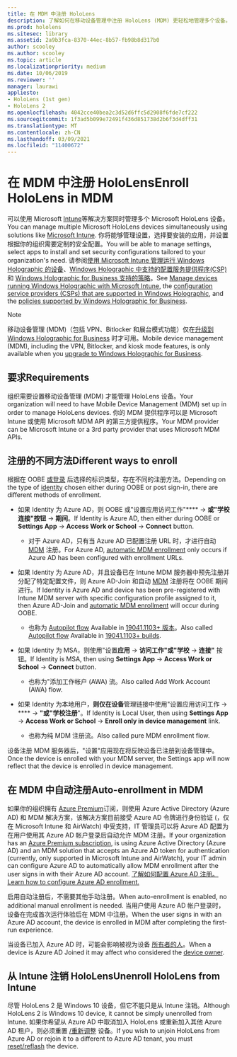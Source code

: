 ```yaml
---
title: 在 MDM 中注册 HoloLens
description: 了解如何在移动设备管理中注册 HoloLens (MDM) 更轻松地管理多个设备。
ms.prod: hololens
ms.sitesec: library
ms.assetid: 2a9b3fca-8370-44ec-8b57-fb98b8d317b0
author: scooley
ms.author: scooley
ms.topic: article
ms.localizationpriority: medium
ms.date: 10/06/2019
ms.reviewer: ''
manager: laurawi
appliesto:
- HoloLens (1st gen)
- HoloLens 2
ms.openlocfilehash: 4042cce40bea2c3d52d6ffc5d2908f6fde7cf222
ms.sourcegitcommit: 1f3ad5b099e72491f436d851738d2b6f3d4dff31
ms.translationtype: MT
ms.contentlocale: zh-CN
ms.lasthandoff: 03/09/2021
ms.locfileid: "11400672"
---
```

# <a name="enroll-hololens-in-mdm"></a><span data-ttu-id="163be-103">在 MDM 中注册 HoloLens</span><span class="sxs-lookup"><span data-stu-id="163be-103">Enroll HoloLens in MDM</span></span>

<span data-ttu-id="163be-104">可以使用 Microsoft [Intune](https://docs.microsoft.com/intune/windows-holographic-for-business)等解决方案同时管理多个 Microsoft HoloLens 设备。</span><span class="sxs-lookup"><span data-stu-id="163be-104">You can manage multiple Microsoft HoloLens devices simultaneously using solutions like [Microsoft Intune](https://docs.microsoft.com/intune/windows-holographic-for-business).</span></span> <span data-ttu-id="163be-105">你将能够管理设置，选择要安装的应用，并设置根据你的组织需要定制的安全配置。</span><span class="sxs-lookup"><span data-stu-id="163be-105">You will be able to manage settings, select apps to install and set security configurations tailored to your organization's need.</span></span> <span data-ttu-id="163be-106">请参阅[使用 Microsoft Intune 管理运行 Windows Holographic 的设备](https://docs.microsoft.com/intune/windows-holographic-for-business)、[Windows Holographic 中支持的配置服务提供程序(CSP)](https://msdn.microsoft.com/windows/hardware/commercialize/customize/mdm/configuration-service-provider-reference#hololens) 和 [Windows Holographic for Business 支持的策略](https://msdn.microsoft.com/windows/hardware/commercialize/customize/mdm/policy-configuration-service-provider#hololenspolicies)。</span><span class="sxs-lookup"><span data-stu-id="163be-106">See [Manage devices running Windows Holographic with Microsoft Intune](https://docs.microsoft.com/intune/windows-holographic-for-business), the [configuration service providers (CSPs) that are supported in Windows Holographic](https://msdn.microsoft.com/windows/hardware/commercialize/customize/mdm/configuration-service-provider-reference#hololens), and the [policies supported by Windows Holographic for Business](https://msdn.microsoft.com/windows/hardware/commercialize/customize/mdm/policy-configuration-service-provider#hololenspolicies).</span></span>

> [!NOTE]
> <span data-ttu-id="163be-107">移动设备管理 (MDM)（包括 VPN、Bitlocker 和展台模式功能）仅在[升级到 Windows Holographic for Business](hololens1-upgrade-enterprise.md) 时才可用。</span><span class="sxs-lookup"><span data-stu-id="163be-107">Mobile device management (MDM), including the VPN, Bitlocker, and kiosk mode features, is only available when you [upgrade to Windows Holographic for Business](hololens1-upgrade-enterprise.md).</span></span>

## <a name="requirements"></a><span data-ttu-id="163be-108">要求</span><span class="sxs-lookup"><span data-stu-id="163be-108">Requirements</span></span>

 <span data-ttu-id="163be-109">组织需要设置移动设备管理 (MDM) 才能管理 HoloLens 设备。</span><span class="sxs-lookup"><span data-stu-id="163be-109">Your organization will need to have Mobile Device Management (MDM) set up in order to manage HoloLens devices.</span></span> <span data-ttu-id="163be-110">你的 MDM 提供程序可以是 Microsoft Intune 或使用 Microsoft MDM API 的第三方提供程序。</span><span class="sxs-lookup"><span data-stu-id="163be-110">Your MDM provider can be Microsoft Intune or a 3rd party provider that uses Microsoft MDM APIs.</span></span>
 
## <a name="different-ways-to-enroll"></a><span data-ttu-id="163be-111">注册的不同方法</span><span class="sxs-lookup"><span data-stu-id="163be-111">Different ways to enroll</span></span>

<span data-ttu-id="163be-112">根据在 OOBE [或登录](hololens-identity.md) 后选择的标识类型，存在不同的注册方法。</span><span class="sxs-lookup"><span data-stu-id="163be-112">Depending on the type of [identity](hololens-identity.md) chosen either during OOBE or post sign-in, there are different methods of enrollment.</span></span>

- <span data-ttu-id="163be-113">如果 Identity 为 Azure AD，则 OOBE 或"设置应用访问工作"\*\*\*\*  ->  **或"学校连接"按钮**  ->  **期间**。</span><span class="sxs-lookup"><span data-stu-id="163be-113">If Identity is Azure AD, then either during OOBE or **Settings App** -> **Access Work or School** -> **Connect** button.</span></span>
    - <span data-ttu-id="163be-114">对于 Azure AD，只有当 Azure AD 已配置注册 URL 时，才进行自动 [MDM](hololens-enroll-mdm.md#auto-enrollment-in-mdm) 注册。</span><span class="sxs-lookup"><span data-stu-id="163be-114">For Azure AD, [automatic MDM enrollment](hololens-enroll-mdm.md#auto-enrollment-in-mdm) only occurs if Azure AD has been configured with enrollment URLs.</span></span> 
     
- <span data-ttu-id="163be-115">如果 Identity 为 Azure AD，并且设备已在 Intune MDM 服务器中预先注册并分配了特定配置文件，则 Azure AD-Join 和自动 [MDM](hololens-enroll-mdm.md#auto-enrollment-in-mdm) 注册将在 OOBE 期间进行。</span><span class="sxs-lookup"><span data-stu-id="163be-115">If Identity is Azure AD and device has been pre-registered with Intune MDM server with specific configuration profile assigned to it, then Azure AD-Join and [automatic MDM enrollment](hololens-enroll-mdm.md#auto-enrollment-in-mdm) will occur during OOBE.</span></span>
    - <span data-ttu-id="163be-116">也称为 [Autopilot flow](hololens2-autopilot.md) Available in [19041.1103+ 版本](hololens-release-notes.md#windows-holographic-version-2004)。</span><span class="sxs-lookup"><span data-stu-id="163be-116">Also called [Autopilot flow](hololens2-autopilot.md) Available in [19041.1103+ builds](hololens-release-notes.md#windows-holographic-version-2004).</span></span>
    

- <span data-ttu-id="163be-117">如果 Identity 为 MSA，则使用"设置**应用**  ->  **访问工作"或"学校**  ->  **连接"** 按钮。</span><span class="sxs-lookup"><span data-stu-id="163be-117">If Identity is MSA, then using **Settings App** -> **Access Work or School** -> **Connect** button.</span></span>
    - <span data-ttu-id="163be-118">也称为"添加工作帐户 (AWA) 流。</span><span class="sxs-lookup"><span data-stu-id="163be-118">Also called Add Work Account (AWA) flow.</span></span>
- <span data-ttu-id="163be-119">如果 Identity 为本地用户，**则仅在设备**管理链接中使用"设置应用访问工作  ->  \*\*\*\*  ->  **"或"学校注册**"。</span><span class="sxs-lookup"><span data-stu-id="163be-119">If Identity is Local User, then using **Settings App** -> **Access Work or School** -> **Enroll only in device management** link.</span></span>
    - <span data-ttu-id="163be-120">也称为纯 MDM 注册流。</span><span class="sxs-lookup"><span data-stu-id="163be-120">Also called pure MDM enrollment flow.</span></span>

<span data-ttu-id="163be-121">设备注册 MDM 服务器后，"设置"应用现在将反映设备已注册到设备管理中。</span><span class="sxs-lookup"><span data-stu-id="163be-121">Once the device is enrolled with your MDM server, the Settings app will now reflect that the device is enrolled in device management.</span></span>

## <a name="auto-enrollment-in-mdm"></a><span data-ttu-id="163be-122">在 MDM 中自动注册</span><span class="sxs-lookup"><span data-stu-id="163be-122">Auto-enrollment in MDM</span></span>

<span data-ttu-id="163be-123">如果你的组织拥有 [Azure Premium](https://azure.microsoft.com/overview/)订阅，则使用 Azure Active Directory (Azure AD) 和 MDM 解决方案，该解决方案目前接受 Azure AD 令牌进行身份验证 (，仅在 Microsoft Intune 和 AirWatch) 中受支持，IT 管理员可以将 Azure AD 配置为在用户使用其 Azure AD 帐户登录后自动允许 MDM 注册。</span><span class="sxs-lookup"><span data-stu-id="163be-123">If your organization has an [Azure Premium subscription](https://azure.microsoft.com/overview/), is using Azure Active Directory (Azure AD) and an MDM solution that accepts an Azure AD token for authentication (currently, only supported in Microsoft Intune and AirWatch), your IT admin can configure Azure AD to automatically allow MDM enrollment after the user signs in with their Azure AD account.</span></span> [<span data-ttu-id="163be-124">了解如何配置 Azure AD 注册。</span><span class="sxs-lookup"><span data-stu-id="163be-124">Learn how to configure Azure AD enrollment.</span></span>](https://docs.microsoft.com/mem/intune/enrollment/windows-enroll#enable-windows-10-automatic-enrollment)

<span data-ttu-id="163be-125">启用自动注册后，不需要其他手动注册。</span><span class="sxs-lookup"><span data-stu-id="163be-125">When auto-enrollment is enabled, no additional manual enrollment is needed.</span></span> <span data-ttu-id="163be-126">当用户使用 Azure AD 帐户登录时，设备在完成首次运行体验后在 MDM 中注册。</span><span class="sxs-lookup"><span data-stu-id="163be-126">When the user signs in with an Azure AD account, the device is enrolled in MDM after completing the first-run experience.</span></span>

<span data-ttu-id="163be-127">当设备已加入 Azure AD 时，可能会影响被视为设备 [所有者的人](security-adminless-os.md#device-owner)。</span><span class="sxs-lookup"><span data-stu-id="163be-127">When a device is Azure AD Joined it may affect who considered the [device owner](security-adminless-os.md#device-owner).</span></span>

## <a name="unenroll-hololens-from-intune"></a><span data-ttu-id="163be-128">从 Intune 注销 HoloLens</span><span class="sxs-lookup"><span data-stu-id="163be-128">Unenroll HoloLens from Intune</span></span>

<span data-ttu-id="163be-129">尽管 HoloLens 2 是 Windows 10 设备，但它不能只是从 Intune 注销。</span><span class="sxs-lookup"><span data-stu-id="163be-129">Although HoloLens 2 is Windows 10 device, it cannot be simply unenrolled from Intune.</span></span> <span data-ttu-id="163be-130">如果你希望从 Azure AD 中取消加入 HoloLens 或重新加入其他 Azure AD 租户，则必须重置 [/重新调整](https://docs.microsoft.com/hololens/hololens-recovery#reset-the-device) 设备。</span><span class="sxs-lookup"><span data-stu-id="163be-130">If you wish to unjoin HoloLens from Azure AD or rejoin it to a different to Azure AD tenant, you must [reset/reflash](https://docs.microsoft.com/hololens/hololens-recovery#reset-the-device) the device.</span></span>